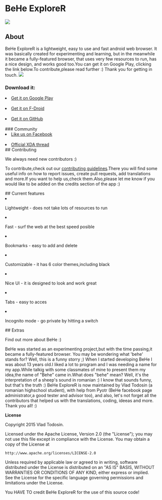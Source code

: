 # BeHe ExploreR
<img src="https://github.com/VladThodo/behe-explorer/blob/development/app/src/main/res/drawable-xxhdpi/ic_launcher.png"></img>
## About
BeHe ExploreR is a lightweight, easy to use and fast android web browser. It was basically created for experimenting and learning, but in the meanwhile it became a fully-featured browser, that uses very few resources to run, has a nice design, and works good too.You can get it on Google Play, clicking the link below.To contribute,please read further :) Thank you for getting in touch.  <img src="https://travis-ci.org/VladThodo/behe-explorer.svg?branch=master"/>
### Download it:
<li><a href="https://play.google.com/store/apps/details?id=com.vlath.beheexplorer">Get it on Google Play</a></li>
<br>
<li><a href="https://f-droid.org/repository/browse/?fdid=com.vlath.beheexplorer">Get it on F-Droid</a></li>
<br>
<li><a href="https://github.com/VladThodo/behe-explorer/releases/tag/v2.0.1">Get it on GitHub</a></li>
<br>
### Community
<li><a href="https://www.facebook.com/TodoStudios/">Like us on Facebook</a></li>
<br>
<li><a href="https://forum.xda-developers.com/android/apps-games/app4-0-behe-explorer-internet-browser-t3313025">Official XDA thread</a></li>
## Contributing
  <p>We always need new contributors :)</p>
  <p>To contribute,check out our <a href="https://github.com/VladThodo/behe-explorer/blob/v2.0.1/CONTRIBUTING.md">contributing guidelines</a>.There you will find some useful info on how to report issues, create pull requests, add translations and more.If you want to help us,check them.Also,please let me know if you would like to be added on the credits section of the app :)</p>
## Current features
  <li><p>Lightweight - does not take lots of resources to run</p></li>
  <li><p>Fast - surf the web at the best speed posible</p></li>
  <li><p>Bookmarks - easy to add and delete</p></li>
  <li><p>Customizable - it has  6 color themes,including black</p></li>
  <li><p>Nice UI - it is designed to look and work great</p></li>
  <li><p>Tabs - easy to acces</p></li>
  <li><p>Incognito mode - go private by hitting a switch</p></li>
## Extras
<p>Find out more about BeHe :) </p>
<p>BeHe was started as an experimenting project,but with the time passing,it became a fully-featured browser. You may be wondering what 'behe' stands for? Well, this is a funny storry ;) When I started developing BeHe I was about 13 years old.I liked a lot to program and I was needing a name for my app.While talkig with some classmates of mine to present them my idea,the name of "Behe" came in.What does "behe" mean? Well, it's the interpretation of a sheep's sound in romanian :) I know that sounds funny, but that's the truth :) BeHe ExploreR is now maintained by Vlad Todosin (a romanian highschool student), with help from Pyotr (BeHe facebook page administrator,a good tester and advisor too), and also, let's not forget all the contributors that helped us with the translations, coding, ideeas and more. Thank you all! :) </p>
<p><b>License</b><p>
<p>Copyright 2015 Vlad Todosin.</p>
Licensed under the Apache License, Version 2.0 (the "License");
you may not use this file except in compliance with the License.
You may obtain a copy of the License at

    http://www.apache.org/licenses/LICENSE-2.0


Unless required by applicable law or agreed to in writing, software
distributed under the License is distributed on an "AS IS" BASIS,
WITHOUT WARRANTIES OR CONDITIONS OF ANY KIND, either express or implied.
See the License for the specific language governing permissions and
limitations under the License.

You HAVE TO credit BeHe ExploreR for the use of this source code!
  
